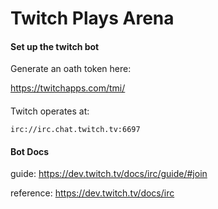 # Twitch Plays Arena

#### Set up the twitch bot

Generate an oath token here:

https://twitchapps.com/tmi/

#### 
Twitch operates at:
```
irc://irc.chat.twitch.tv:6697
```

#### Bot Docs
guide:
https://dev.twitch.tv/docs/irc/guide/#join

reference:
https://dev.twitch.tv/docs/irc
